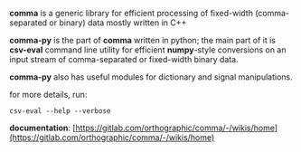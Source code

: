 **comma** is a generic library for efficient processing of fixed-width
(comma-separated or binary) data mostly written in C++

**comma-py** is the part of **comma** written in python; the main part of
it is **csv-eval** command line utility for efficient **numpy**-style
conversions on an input stream of comma-separated or fixed-width binary
data.

**comma-py** also has useful modules for dictionary and signal manipulations.

for more details, run:
```
csv-eval --help --verbose
```

**documentation**: [https://gitlab.com/orthographic/comma/-/wikis/home](https://gitlab.com/orthographic/comma/-/wikis/home)
